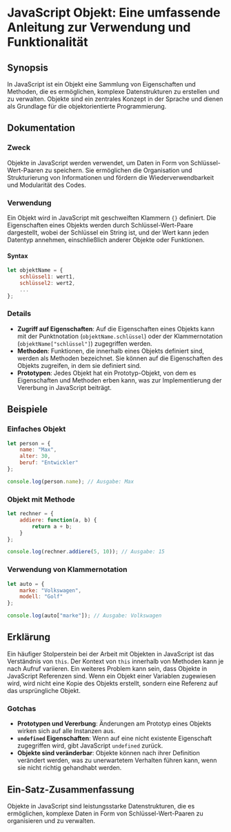 <!--
Meta Description: # JavaScript Objekt: Eine umfassende Anleitung zur Verwendung und Funktionalität ## Synopsis In JavaScript ist ein Objekt eine Sammlung von Eigenschaf...
Meta Keywords: javascript, und, objekt, ein, von
-->

# JavaScript Objekt: Eine umfassende Anleitung zur Verwendung und Funktionalität

## Synopsis
In JavaScript ist ein Objekt eine Sammlung von Eigenschaften und Methoden, die es ermöglichen, komplexe Datenstrukturen zu erstellen und zu verwalten. Objekte sind ein zentrales Konzept in der Sprache und dienen als Grundlage für die objektorientierte Programmierung.

## Dokumentation
### Zweck
Objekte in JavaScript werden verwendet, um Daten in Form von Schlüssel-Wert-Paaren zu speichern. Sie ermöglichen die Organisation und Strukturierung von Informationen und fördern die Wiederverwendbarkeit und Modularität des Codes.

### Verwendung
Ein Objekt wird in JavaScript mit geschweiften Klammern `{}` definiert. Die Eigenschaften eines Objekts werden durch Schlüssel-Wert-Paare dargestellt, wobei der Schlüssel ein String ist, und der Wert kann jeden Datentyp annehmen, einschließlich anderer Objekte oder Funktionen.

#### Syntax
```javascript
let objektName = {
    schlüssel1: wert1,
    schlüssel2: wert2,
    ...
};
```

### Details
- **Zugriff auf Eigenschaften**: Auf die Eigenschaften eines Objekts kann mit der Punktnotation (`objektName.schlüssel`) oder der Klammernotation (`objektName["schlüssel"]`) zugegriffen werden.
- **Methoden**: Funktionen, die innerhalb eines Objekts definiert sind, werden als Methoden bezeichnet. Sie können auf die Eigenschaften des Objekts zugreifen, in dem sie definiert sind.
- **Prototypen**: Jedes Objekt hat ein Prototyp-Objekt, von dem es Eigenschaften und Methoden erben kann, was zur Implementierung der Vererbung in JavaScript beiträgt.

## Beispiele
### Einfaches Objekt
```javascript
let person = {
    name: "Max",
    alter: 30,
    beruf: "Entwickler"
};

console.log(person.name); // Ausgabe: Max
```

### Objekt mit Methode
```javascript
let rechner = {
    addiere: function(a, b) {
        return a + b;
    }
};

console.log(rechner.addiere(5, 10)); // Ausgabe: 15
```

### Verwendung von Klammernotation
```javascript
let auto = {
    marke: "Volkswagen",
    modell: "Golf"
};

console.log(auto["marke"]); // Ausgabe: Volkswagen
```

## Erklärung
Ein häufiger Stolperstein bei der Arbeit mit Objekten in JavaScript ist das Verständnis von `this`. Der Kontext von `this` innerhalb von Methoden kann je nach Aufruf variieren. Ein weiteres Problem kann sein, dass Objekte in JavaScript Referenzen sind. Wenn ein Objekt einer Variablen zugewiesen wird, wird nicht eine Kopie des Objekts erstellt, sondern eine Referenz auf das ursprüngliche Objekt.

### Gotchas
- **Prototypen und Vererbung**: Änderungen am Prototyp eines Objekts wirken sich auf alle Instanzen aus.
- **`undefined` Eigenschaften**: Wenn auf eine nicht existente Eigenschaft zugegriffen wird, gibt JavaScript `undefined` zurück.
- **Objekte sind veränderbar**: Objekte können nach ihrer Definition verändert werden, was zu unerwartetem Verhalten führen kann, wenn sie nicht richtig gehandhabt werden.

## Ein-Satz-Zusammenfassung
Objekte in JavaScript sind leistungsstarke Datenstrukturen, die es ermöglichen, komplexe Daten in Form von Schlüssel-Wert-Paaren zu organisieren und zu verwalten.